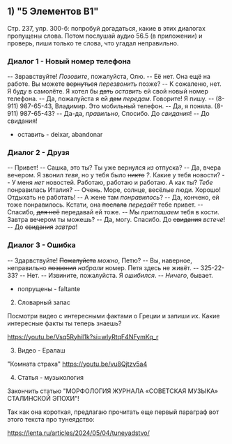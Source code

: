 ## 1) "5 Элементов B1"

Cтр. 237, упр. 300-б: попробуй догадаться, какие в этих диалогах пропущены слова. Потом поcлушай аудио 56.5 (в приложении) и проверь, пиши только те слова, что угадал неправильно.  

### Диалог 1 - Новый номер телефона

-- Звравствуйте! *Позовите*, пожалуйста, Олю.
-- Её нет. Она ещё на работе. Вы можете ~~вернуться~~ *перезвонить* позже?
-- К сожаленю, нет. Я буду в самолёте. Я хотел бы ~~дать~~ *оставить* ей свой новый номер телефона.
-- Да, пожалуйста я ей ~~дам~~ *передам*. Говорите! Я пишу.
-- (8-911) 987-65-43, Владимир. Это мобильный телефон.
-- Да, я поняла. (8-911) 987-65-43?
-- Да-да, *правильно*, Спосибо. До *свидания*!
-- До свидания!

- оставить - deixar, abandonar

### Диалог 2 - Друзя

-- Привет!
-- Сашка, это ты? Ты уже вернулся *из* отпуска?
-- Да, вчера вечером. Я звонил *тевя*, но у тебя было ~~никто~~ *?*. Какие у тебя новости?
-- У меня *нет* новостей. Работаю, работаю и работаю. А как ты? *Тебе* понравилась Италия?
-- Очень. Море, солнце, весёлые люди. Хорошо! Отдыхать не работать!
-- А жене там *понравилось*?
-- Да, кончено, ей тоже понравилось. Кстати, она ~~послала~~ *передаёт* тебе привет.
-- Спасибо, ~~для неё~~ передавай ей тоже.
-- Мы *приглашаем* тебя в кости. Завтра вечером ты можешь?
-- Да, могу. Спасибо. До ~~свидания~~ *встече*!
-- До ~~свидания~~ *завтра*!

### Диалог 3 - Ошибка

-- Здарвствуйте! ~~Пожалуйста~~ *можно*, Петю?
-- Вы, наверное, неправильно ~~позвонил~~ *набрали* номер. Петя здесь не живёт.
-- 325-22-33?
-- Нет.
-- Извините, пожалуйста. Я *ошибился*.
-- *Ничего*, бывает.

- попрущены - faltante

2) Словарный запас

Посмотри видео с интересными фактами о Греции и запиши их. Какие интересные факты ты теперь знаешь?

https://youtu.be/Vsq5Ryhil1k?si=wIyRtqF4NFymKq_r


3) Видео - Ералаш

"Комната страха"
https://youtu.be/vu8Qjtzv5a4


4) Cтатья - музыкология 

Закончить статью "МОРФОЛОГИЯ ЖУРНАЛА «СОВЕТСКАЯ МУЗЫКА» СТАЛИНСКОЙ ЭПОХИ"!

Так как она короткая, предлагаю прочитать еще первый параграф вот этого текста про тунеядство:

https://lenta.ru/articles/2024/05/04/tuneyadstvo/

